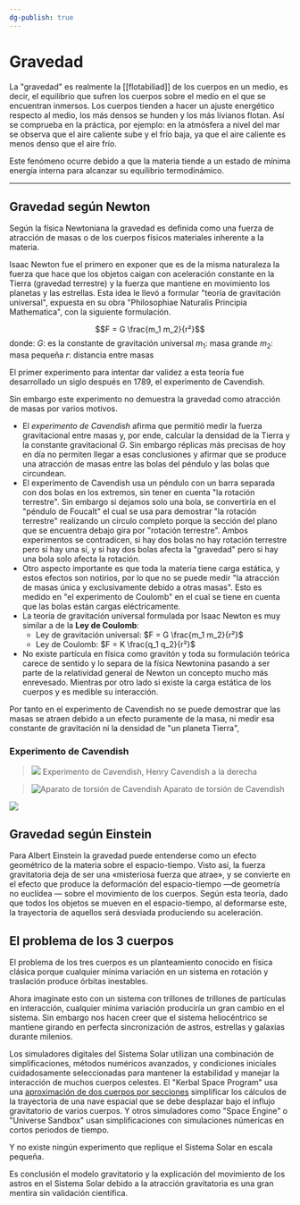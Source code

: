 ```yaml
---
dg-publish: true
---
```


# Gravedad

La "gravedad" es realmente la [[flotabiliad]] de los cuerpos en un medio, es decir, el equilibrio que sufren los cuerpos sobre el medio en el que se encuentran inmersos. Los cuerpos tienden a hacer un ajuste energético respecto al medio, los más densos se hunden y los más livianos flotan. Así se comprueba en la práctica, por ejemplo: en la atmósfera a nivel del mar se observa que el aire caliente sube y el frío baja, ya que el aire caliente es menos denso que el aire frío.

Este fenómeno ocurre debido a que la materia tiende a un estado de mínima energía interna para alcanzar su equilibrio termodinámico.

---

## Gravedad según Newton

Según la física Newtoniana la gravedad es definida como una fuerza de atracción de masas o de los cuerpos físicos materiales inherente a la materia. 

Isaac Newton fue el primero en exponer que es de la misma naturaleza la fuerza que hace que los objetos caigan con aceleración constante en la Tierra (gravedad terrestre) y la fuerza que mantiene en movimiento los planetas y las estrellas. Esta idea le llevó a formular "teoría de gravitación universal", expuesta en su obra "Philosophiae Naturalis Principia Mathematica", con la siguiente formulación.

$$F = G \frac{m_1 m_2}{r²}$$
donde:
$G$: es la constante de gravitación universal
$m_1$: masa grande
$m_2$: masa pequeña
$r$: distancia entre masas

El primer experimento para intentar dar validez a esta teoría fue desarrollado un siglo después en 1789, el experimento de Cavendish.

Sin embargo este experimento no demuestra la gravedad como atracción de masas por varios motivos.

- El *experimento de Cavendish* afirma que permitió medir la fuerza gravitacional entre masas y, por ende, calcular la densidad de la Tierra y la constante gravitacional $G$. Sin embargo réplicas más precisas de hoy en día no permiten llegar a esas conclusiones y afirmar que se produce una atracción de masas entre las bolas del péndulo y las bolas que circundean.
- El experimento de Cavendish usa un péndulo con un barra separada con dos bolas en los extremos, sin tener en cuenta "la rotación terrestre". Sin embargo si dejamos solo una bola, se convertiría en el "péndulo de Foucalt" el cual se usa para demostrar "la rotación terrestre" realizando un círculo completo porque la sección del plano que se encuentra debajo gira por "rotación terrestre". Ambos experimentos se contradicen, si hay dos bolas no hay rotación terrestre pero si hay una sí, y si hay dos bolas afecta la "gravedad" pero si hay una bola solo afecta la rotación.
- Otro aspecto importante es que toda la materia tiene carga estática, y estos efectos son notirios, por lo que no se puede medir "la atracción de masas única y exclusivamente debido a otras masas". Esto es medido en "el experimento de Coulomb" en el cual se tiene en cuenta que las bolas están cargas eléctricamente.
- La teoría de gravitación universal formulada por Isaac Newton es muy similar a de la **Ley de Coulomb**:
	- Ley de gravitación universal: $F = G \frac{m_1 m_2}{r²}$
	- Ley de Coulomb: $F = K \frac{q_1 q_2}{r²}$
- No existe partícula en física como gravitón y toda su formulación teórica carece de sentido y lo separa de la física Newtonina pasando a ser parte de la relatividad general de Newton un concepto mucho más enrevesado. Mientras por otro lado si existe la carga estática de los cuerpos y es medible su interacción.

 Por tanto en el experimento de Cavendish no se puede demostrar que las masas se atraen debido a un efecto puramente de la masa, ni medir esa constante de gravitación ni la densidad de "un planeta Tierra",

### Experimento de Cavendish

> ![](https://i.imgur.com/7odFBLY.jpeg)
> Experimento de Cavendish, Henry Cavendish a la derecha

> ![Aparato de torsión de Cavendish](https://i.imgur.com/qvavDTn.png)
> Aparato de torsión de Cavendish

![](https://i.imgur.com/u3E3GHg.png)


## Gravedad según Einstein

Para Albert Einstein la gravedad puede entenderse como un efecto geométrico de la materia sobre el espacio-tiempo. Visto así, la fuerza gravitatoria deja de ser una «misteriosa fuerza que atrae», y se convierte en el efecto que produce la deformación del espacio-tiempo —de geometría no euclídea — sobre el movimiento de los cuerpos. Según esta teoría, dado que todos los objetos se mueven en el espacio-tiempo, al deformarse este, la trayectoria de aquellos será desviada produciendo su aceleración.


## El problema de los 3 cuerpos

El problema de los tres cuerpos es un planteamiento conocido en física clásica porque cualquier mínima variación en un sistema en rotación y traslación produce órbitas inestables. 

Ahora imagínate esto con un sistema con trillones de trillones de partículas en interacción, cualquier mínima variación produciría un gran cambio en el sistema. Sin embargo nos hacen creer que el sistema heliocéntrico se mantiene girando en perfecta sincronización de astros, estrellas y galaxias durante milenios.

Los simuladores digitales del Sistema Solar utilizan una combinación de simplificaciones, métodos numéricos avanzados, y condiciones iniciales cuidadosamente seleccionadas para mantener la estabilidad y manejar la interacción de muchos cuerpos celestes. El "Kerbal Space Program" usa una [aproximación de dos cuerpos por secciones](https://es.wikipedia.org/wiki/Aproximaci%C3%B3n_por_secciones_c%C3%B3nicas#cite_note-1) simplificar los cálculos de la trayectoria de una nave espacial que se debe desplazar bajo el influjo gravitatorio de varios cuerpos. Y otros simuladores como "Space Engine" o "Universe Sandbox" usan simplificaciones con simulaciones númericas en cortos periodos de tiempo.

Y no existe ningún experimento que replique el Sistema Solar en escala pequeña.

Es conclusión el modelo gravitatorio y la explicación del movimiento de los astros en el Sistema Solar debido a la atracción gravitatoria es una gran mentira sin validación científica.

